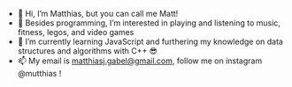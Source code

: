 - 👋 Hi, I’m Matthias, but you can call me Matt!
- 👀 Besides programming, I’m interested in playing and listening to music, fitness, legos, and video games
- 🌱 I’m currently learning JavaScript and furthering my knowledge on data structures and algorithms with C++ 😎
- 📫 My email is matthiasj.gabel@gmail.com, follow me on instagram @mutthias !

<!---
mutthias/mutthias is a ✨ special ✨ repository because its `README.md` (this file) appears on your GitHub profile.
You can click the Preview link to take a look at your changes.
--->
